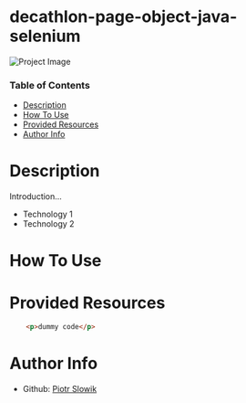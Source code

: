 # decathlon-page-object-java-selenium


![Project Image](project-image-url)


### Table of Contents


- [Description](#description)
- [How To Use](#how-to-use)
- [Provided Resources](#provided-resources)
- [Author Info](#author-info)


# Description
Introduction...

- Technology 1
- Technology 2

# How To Use



# Provided Resources

```html
    <p>dummy code</p>
```




# Author Info

- Github: [Piotr Slowik](https://github.com/piotrslowik89)